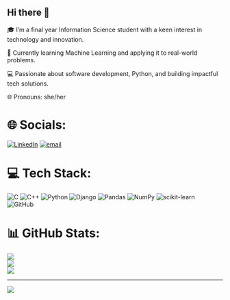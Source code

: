 ## Hi there 👋

🎓 I’m a final year Information Science student with a keen interest in technology and innovation.

🤖 Currently learning Machine Learning and applying it to real-world problems.

💻 Passionate about software development, Python, and building impactful tech solutions.

🌐 Pronouns: she/her


# 🌐 Socials:
[![LinkedIn](https://img.shields.io/badge/LinkedIn-%230077B5.svg?logo=linkedin&logoColor=white)](https://linkedin.com/in/rakshita-bhat-8b3059270) [![email](https://img.shields.io/badge/Email-D14836?logo=gmail&logoColor=white)](mailto:rakshitabhat2004@gmail.com) 

# 💻 Tech Stack:
![C](https://img.shields.io/badge/c-%2300599C.svg?style=for-the-badge&logo=c&logoColor=white) ![C++](https://img.shields.io/badge/c++-%2300599C.svg?style=for-the-badge&logo=c%2B%2B&logoColor=white) ![Python](https://img.shields.io/badge/python-3670A0?style=for-the-badge&logo=python&logoColor=ffdd54) ![Django](https://img.shields.io/badge/django-%23092E20.svg?style=for-the-badge&logo=django&logoColor=white) ![Pandas](https://img.shields.io/badge/pandas-%23150458.svg?style=for-the-badge&logo=pandas&logoColor=white) ![NumPy](https://img.shields.io/badge/numpy-%23013243.svg?style=for-the-badge&logo=numpy&logoColor=white) ![scikit-learn](https://img.shields.io/badge/scikit--learn-%23F7931E.svg?style=for-the-badge&logo=scikit-learn&logoColor=white) ![GitHub](https://img.shields.io/badge/github-%23121011.svg?style=for-the-badge&logo=github&logoColor=white)

# 📊 GitHub Stats:
![](https://github-readme-stats.vercel.app/api?username=rakshita-bhat&theme=dark&hide_border=false&include_all_commits=false&count_private=false)<br/>
![](https://nirzak-streak-stats.vercel.app/?user=rakshita-bhat&theme=dark&hide_border=false)<br/>
![](https://github-readme-stats.vercel.app/api/top-langs/?username=rakshita-bhat&theme=dark&hide_border=false&include_all_commits=false&count_private=false&layout=compact)

---
[![](https://visitcount.itsvg.in/api?id=rakshita-bhat&icon=0&color=0)](https://visitcount.itsvg.in)

<!-- Proudly created with GPRM ( https://gprm.itsvg.in ) -->
